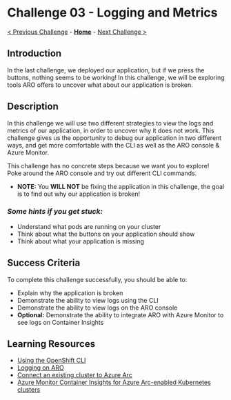 # Challenge 03 - Logging and Metrics

[< Previous Challenge](./Challenge-02.md) - **[Home](../README.md)** - [Next Challenge >](./Challenge-04.md)

## Introduction
In the last challenge, we deployed our application, but if we press the buttons, nothing seems to be working! In this challenge, we will be exploring tools ARO offers to uncover what about our application is broken.

## Description
In this challenge we will use two different strategies to view the logs and metrics of our application, in order to uncover why it does not work. This challenge gives us the opportunity to debug our application in two different ways, and get more comfortable with the CLI as well as the ARO console & Azure Monitor.

This challenge has no concrete steps because we want you to explore! Poke around the ARO console and try out different CLI commands. 
  - **NOTE:** You **WILL NOT** be fixing the application in this challenge, the goal is to find out why our application is broken!

### *Some hints if you get stuck:*
- Understand what pods are running on your cluster 
- Think about what the buttons on your application should show
- Think about what your application is missing

## Success Criteria
To complete this challenge successfully, you should be able to:
- Explain why the application is broken 
- Demonstrate the ability to view logs using the CLI
- Demonstrate the ability to view logs on the ARO console
- **Optional:** Demonstrate the ability to integrate ARO with Azure Monitor to see logs on Container Insights

## Learning Resources
- [Using the OpenShift CLI](https://docs.openshift.com/container-platform/4.7/cli_reference/openshift_cli/getting-started-cli.html#cli-using-cli_cli-developer-commands)
- [Logging on ARO](https://docs.openshift.com/container-platform/4.11/logging/cluster-logging.html)
- [Connect an existing cluster to Azure Arc](https://docs.microsoft.com/en-us/azure/azure-arc/kubernetes/quickstart-connect-cluster?tabs=azure-cli)
- [Azure Monitor Container Insights for Azure Arc-enabled Kubernetes clusters](https://docs.microsoft.com/en-us/azure/azure-monitor/containers/container-insights-enable-arc-enabled-clusters?toc=%2Fazure%2Fazure-arc%2Fkubernetes%2Ftoc.json&bc=%2Fazure%2Fazure-arc%2Fkubernetes%2Fbreadcrumb%2Ftoc.json)